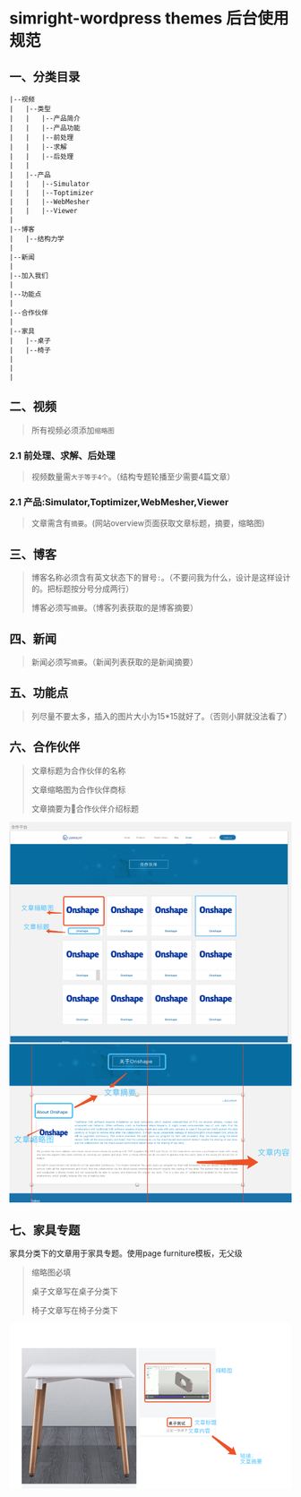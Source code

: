 # simright-wordpress themes 后台使用规范

## 一、分类目录
```
|--视频
|   |--类型
|   |   |--产品简介
|   |   |--产品功能
|   |   |--前处理
|   |   |--求解
|   |   |--后处理
|   |
|   |--产品
|   |   |--Simulator
|   |   |--Toptimizer
|   |   |--WebMesher
|   |   |--Viewer
|
|--博客
|   |--结构力学
|
|--新闻
|
|--加入我们
|
|--功能点
|
|--合作伙伴
|
|--家具
|   |--桌子
|   |--椅子
|
|
|
```

## 二、视频
> 所有视频必须添加`缩略图`
### 2.1 前处理、求解、后处理
> 视频数量需`大于等于4个`。（结构专题轮播至少需要4篇文章）
### 2.1 产品:Simulator,Toptimizer,WebMesher,Viewer
> 文章需含有`摘要`。(网站overview页面获取文章标题，摘要，缩略图)
## 三、博客
> 博客名称必须含有英文状态下的冒号`:`。（不要问我为什么，设计是这样设计的。把标题按分号分成两行）
>
> 博客必须写`摘要`。（博客列表获取的是博客摘要）
## 四、新闻
> 新闻必须写`摘要`。（新闻列表获取的是新闻摘要）
## 五、功能点
> 列尽量不要太多，插入的图片大小为15*15就好了。（否则小屏就没法看了）
## 六、合作伙伴
> 文章标题为合作伙伴的名称
>
> 文章缩略图为合作伙伴商标
>
> 文章摘要为合作伙伴介绍标题

![list](./img/partner1.png)
![details](./img/partner2.png)

## 七、家具专题
家具分类下的文章用于家具专题。使用page furniture模板，无父级
>
> 缩略图必填
>
> 桌子文章写在桌子分类下
>
> 椅子文章写在椅子分类下

![furniture](./img/furniture.png)




